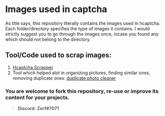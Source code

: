 # Images used in captcha
As title says, this repository literally contains the images used in hcaptcha. Each folder/directory specifies the type of images it contains. 
I would strictly suggest you to go through the images once, incase you found any which should not belong to the directory.

## Tool/Code used to scrap images:
1. [ Hcaptcha Scrapper ](https://github.com/Mewzax/Hcaptcha-Images-Scraper " Mewzax github")
2. Tool which helped alot in organizing pictures, finding similar ones, removing duplicate ones: [duplicate photo cleaner](https://www.duplicatephotocleaner.com/download "duplicate photo cleaner")

### You are welcome to fork this repository, re-use or improve its content for your projects.

> **Discord: Zerf#7071**

